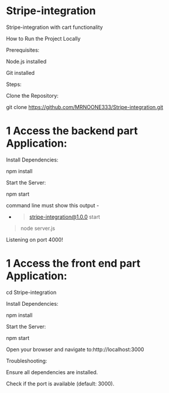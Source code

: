 # Stripe-integration
Stripe-integration with cart functionality

How to Run the Project Locally

Prerequisites:

Node.js installed

Git installed

Steps:

Clone the Repository:

git clone https://github.com/MRNOONE333/Stripe-integration.git

# 1 Access the backend part Application:
Install Dependencies:

npm install

Start the Server:

npm start

command line must show this output -
- > stripe-integration@1.0.0 start
> node server.js

Listening on port 4000!

# 1 Access the front end  part Application:
cd Stripe-integration

Install Dependencies:

npm install

Start the Server:

npm start

Open your browser and navigate to:http://localhost:3000

Troubleshooting:

Ensure all dependencies are installed.

Check if the port is available (default: 3000).
